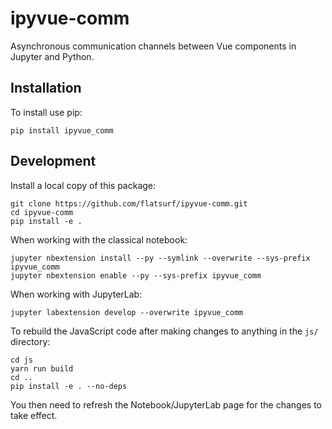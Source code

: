 ipyvue-comm
===========

Asynchronous communication channels between Vue components in Jupyter and Python.

Installation
------------

To install use pip:

    pip install ipyvue_comm

Development
-----------

Install a local copy of this package:

    git clone https://github.com/flatsurf/ipyvue-comm.git
    cd ipyvue-comm
    pip install -e .

When working with the classical notebook:

    jupyter nbextension install --py --symlink --overwrite --sys-prefix ipyvue_comm
    jupyter nbextension enable --py --sys-prefix ipyvue_comm

When working with JupyterLab:

    jupyter labextension develop --overwrite ipyvue_comm

To rebuild the JavaScript code after making changes to anything in the `js/`
directory:

    cd js
    yarn run build
    cd ..
    pip install -e . --no-deps

You then need to refresh the Notebook/JupyterLab page for the changes to take effect.
